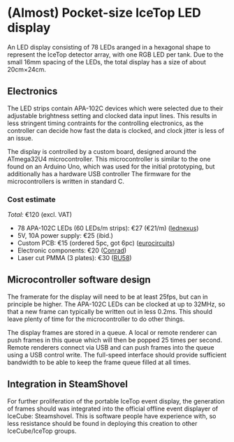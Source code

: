 # (Almost) Pocket-size IceTop LED display

An LED display consisting of 78 LEDs aranged in a hexagonal shape
to represent the IceTop detector array, with one RGB LED per tank.
Due to the small 16mm spacing of the LEDs, the total display has a size of
about 20cm×24cm.


## Electronics

The LED strips contain APA-102C devices which were
selected due to their adjustable brightness setting and clocked data input
lines. This results in less stringent timing contraints for the controlling
electronics, as the controller can decide how fast the data is clocked, and
clock jitter is less of an issue.

The display is controlled by a custom board, designed around the ATmega32U4 microcontroller.
This microcontroller is similar to the one found on an Arduino Uno, which was used for the initial
prototyping, but additionally has a hardware USB controller
The firmware for the microcontrollers is written in standard C.

### Cost estimate

*Total:* €120 (excl. VAT)
  * 78 APA-102C LEDs (60 LEDs/m strips): €27 (€21/m) ([lednexus](http://lednexus.de))
  * 5V, 10A power supply: €25 (ibid.)
  * Custom PCB: €15 (ordered 5pc, got 6pc) ([eurocircuits](http://eurocircuits.com))
  * Electronic components: €20 ([Conrad](http://conrad.be))
  * Laser cut PMMA (3 plates): €30 ([RU58](http://ru58.nl))


## Microcontroller software design

The framerate for the display will need to be at least 25fps, but can in
principle be higher. The APA-102C LEDs can be clocked at up to 32MHz, so that
a new frame can typically be written out in less 0.2ms. This should leave plenty of
time for the microcontroller to do other things.

The display frames are stored in a queue. A local or remote renderer can push frames in this
queue which will then be popped 25 times per second.
Remote renderers connect via USB and can push frames into the queue using a USB control write.
The full-speed interface should provide sufficient bandwidth to be able to keep the frame queue
filled at all times.


## Integration in SteamShovel

For further proliferation of the portable IceTop event display, the
generation of frames should was integrated into the official offline
event displayer of IceCube: Steamshovel.
This is software people have experience with, so less resistance should be
found in deploying this creation to other IceCube/IceTop groups.

